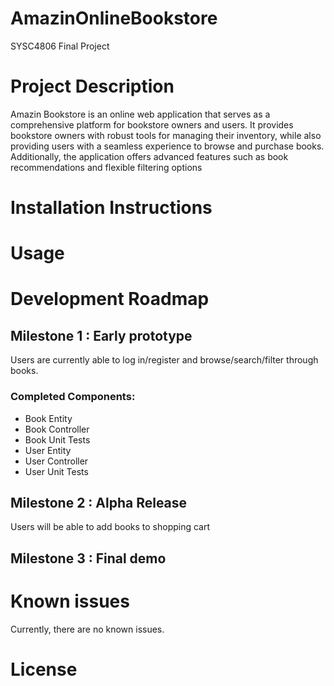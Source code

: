 # AmazinOnlineBookstore
SYSC4806 Final Project

# Project Description 
Amazin Bookstore is an online web application that serves as a comprehensive platform for bookstore owners and users. It provides bookstore owners with robust tools for managing their inventory, while also providing users with a seamless experience to browse and purchase books. Additionally, the application offers advanced features such as book recommendations and flexible filtering options

# Installation Instructions

# Usage

# Development Roadmap

## Milestone 1 : Early prototype

Users are currently able to log in/register and browse/search/filter through books.  

### Completed Components:
* Book Entity
* Book Controller
* Book Unit Tests
* User Entity
* User Controller
* User Unit Tests

## Milestone 2 : Alpha Release
Users will be able to add books to shopping cart

## Milestone 3 : Final demo

# Known issues
Currently, there are no known issues.

# License
